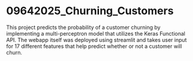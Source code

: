 # 09642025_Churning_Customers

This project predicts the probability of a customer churning by implementing a multi-perceptron model that utilizes the Keras Functional API. The webapp itself was deployed using streamlit and takes user input for 17 different features that help predict whether or not a customer will churn.
